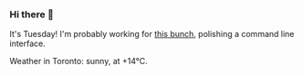### Hi there :wave:

It's Tuesday! I'm probably working for [this bunch](https://github.com/kohofinancial), polishing a command line interface.

Weather in Toronto: sunny, at +14°C.
